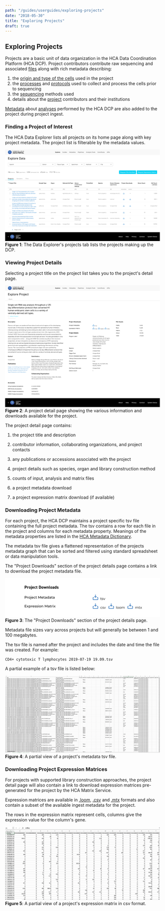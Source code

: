 ```yaml
---
path: "/guides/userguides/exploring-projects"
date: "2018-05-30"
title: "Exploring Projects"
draft: true
---
```



## Exploring Projects


Projects are a basic unit of data organization in the HCA Data Coordination Platform (HCA DCP). Project contributors contribute raw sequencing and associated [files](/metadata/dictionary/file/sequence_file) along with rich metadata describing:

  1. the  [origin and type of the cells](/metadata/dictionary/biomaterial/cell_line) used in the project
  1. the [processes](/metadata/dictionary/process/analysis/analysis_process) and [protocols](/metadata/dictionary/protocol/biomaterial_collection/aggregate_generation_protocol) used to collect and process the cells prior to sequencing
  1. the  [sequencing](/metadata/dictionary/protocol/sequencing/sequencing_protocol)  methods used
  1. details about the [project](/metadata/dictionary/project/project) contributors and their institutions
 
[Metadata](/metadata/dictionary/process/analysis/analysis_process)  about [analyses](/pipelines) performed by the HCA DCP are also added to the project during project ingest.

### Finding a Project of Interest

The HCA Data Explorer lists all projects on its home page along with key project metadata. The project list is filterable by the metadata values. 

![Browsing Projects in the Data Explorer](./_images/exploring-projects-project-list.png "Exploring Projects")
**Figure 1**: The Data Explorer's projects tab lists the projects making up the DCP. 

### Viewing Project Details

Selecting a project title on the project list takes you to the project's detail page. 

![Viewing Project Details](./_images/exploring-projects-project-detail.png "Project Detail")
**Figure 2**: A project detail page showing the various information and downloads available for the project.


The project detail page contains:

1. the project title and description

1. contributor information, collaborating organizations, and project contacts

1. any publications or accessions associated with the project 

1. project details such as species, organ and library construction method 

1. counts of input, analysis and matrix files

1. a project metadata download

1. a project expression matrix download (if available)

### Downloading Project Metadata

For each project, the HCA DCP maintains a project specific tsv file containing the full project metadata. The tsv contains a row for each file in the project and columns for each metadata property. Meanings of the metadata properties are listed in the [HCA Metadata Dictionary](/metadata).

 The metadata tsv file gives a flattened representation of the projects metadata graph that can be sorted and filtered using standard spreadsheet or data manipulation tools.
 
 The "Project Downloads" section of the project details page contains a link to download the project metadata file. 
  

![Project Downloads](./_images/exploring-projects-project-downloads.png "Project Downloads")
**Figure 3**: The "Project Downloads" section of the project details page.

Metadata file sizes vary across projects but will generally be between 1 and 100 megabytes.

The tsv file is named after the project and includes the date and time the file was created. For example:

``` 
CD4+ cytotoxic T lymphocytes 2019-07-19 19.09.tsv
```

A partial example of a tsv file is listed below:
 
  ![Partial Metadata tsv](./_images/exploring-projects-tsv.png "TSV File")
  **Figure 4**: A partial view of a project's metadata tsv file. 

### Downloading Project Expression Matrices

For projects with supported library construction approaches, the project detail page will also contain a link to download expression matrices pre-generated for the project by the HCA Matrix Service.
 
 Expression matrices are available in [.loom](http://loompy.org/), [.csv](https://en.wikipedia.org/wiki/Comma-separated_values) and [.mtx](https://math.nist.gov/MatrixMarket/formats.html) formats and also contain a subset of the available ingest metadata for the project. 
 
 The rows in the expression matrix represent cells, columns give the expression value for the column's gene.


![Partial Expression Matrox](./_images/exploring-projects-expression-matrix.png "Expression Matrix")
**Figure 5**: A partial view of a project's expression matrix in csv format. 

